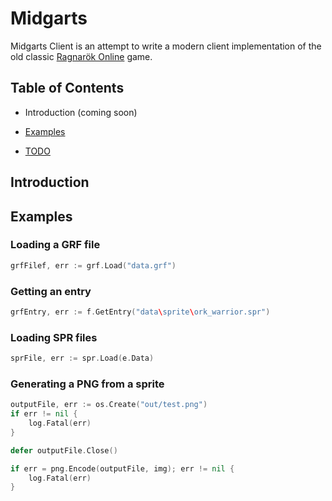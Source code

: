 # Midgarts

Midgarts Client is an attempt to write a modern client implementation of the old classic [Ragnarök Online](https://ragnarok.fandom.com/wiki/Ragnarok_Online) game. 

## Table of Contents

- Introduction (coming soon)
- [Examples](https://github.com/drgomesp/midgarts/blob/master/README.md#examples)

- [TODO](https://github.com/drgomesp/midgarts/blob/master/TODO.md#todo)

## Introduction

## Examples

### Loading a GRF file

```go
grfFilef, err := grf.Load("data.grf")
```

### Getting an entry

```go
grfEntry, err := f.GetEntry("data\sprite\ork_warrior.spr")
```

### Loading SPR files

```go
sprFile, err := spr.Load(e.Data)
```

### Generating a PNG from a sprite

```go
outputFile, err := os.Create("out/test.png")
if err != nil {
    log.Fatal(err)
}

defer outputFile.Close()

if err = png.Encode(outputFile, img); err != nil {
    log.Fatal(err)
}
```

